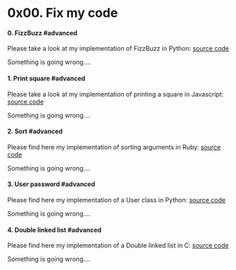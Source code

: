 <h1 class="gap">0x00. Fix my code</h1>


<h4 class="task">
    0. FizzBuzz
      <span class="alert alert-info mandatory-optional">
        #advanced
      </span>
</h4><p>Please take a look at my implementation of FizzBuzz in Python: <a href="/rltoken/Bi4JdshPkCsvpziR6dRhAg" target="_blank" title="source code">source code</a></p><p>Something is going wrong….</p>


<h4 class="task">
    1. Print square
      <span class="alert alert-info mandatory-optional">
        #advanced
      </span>
</h4><p>Please take a look at my implementation of printing a square in Javascript: <a href="/rltoken/AKbYEgxjYJGDOtyNyGS69w" target="_blank" title="source code">source code</a></p><p>Something is going wrong….</p>


<h4 class="task">
    2. Sort
      <span class="alert alert-info mandatory-optional">
        #advanced
      </span>
</h4><p>Please find here my implementation of sorting arguments in Ruby: <a href="/rltoken/RVRKeU463eFTM_oWfU5e8A" target="_blank" title="source code">source code</a></p><p>Something is going wrong….</p>


<h4 class="task">
    3. User password
      <span class="alert alert-info mandatory-optional">
        #advanced
      </span>
</h4><p>Please find here my implementation of a User class in Python: <a href="/rltoken/BnA8Va1FaoNTZ3u6v7UsOQ" target="_blank" title="source code">source code</a></p><p>Something is going wrong….</p>


<h4 class="task">
    4. Double linked list
      <span class="alert alert-info mandatory-optional">
        #advanced
      </span>
</h4><p>Please find here my implementation of a Double linked list in C: <a href="/rltoken/XUQZq8t9hXH39eoCeHr4bQ" target="_blank" title="source code">source code</a></p><p>Something is going wrong….</p>

